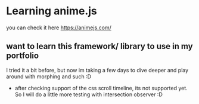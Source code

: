 # Learning anime.js

you can check it here https://animejs.com/

## want to learn this framework/ library to use in my portfolio

I tried it a bit before, but now im taking a few days to dive deeper and play around with morphing and such :D

- after checking support of the css scroll timeline, its not supported yet. So I will do a little more testing with intersection observer :D